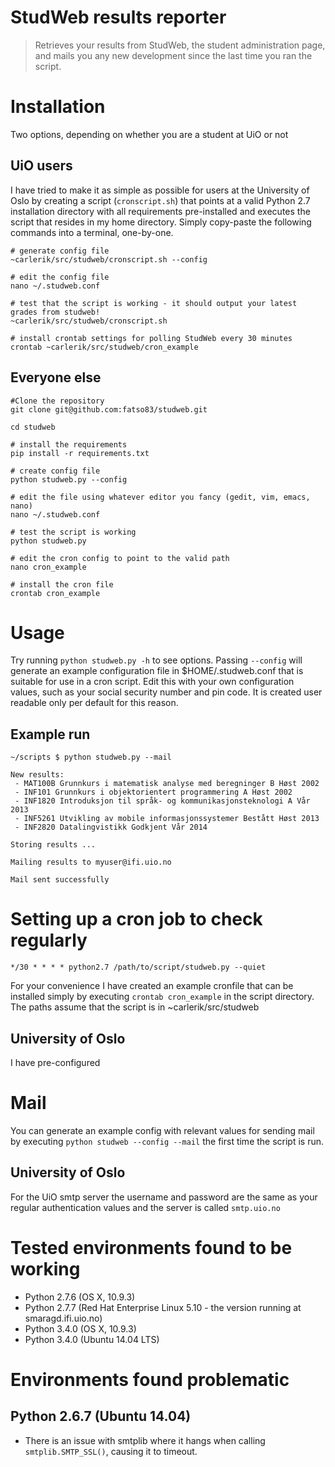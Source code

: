 StudWeb results reporter
========================

> Retrieves your results from StudWeb, the student administration page, and mails you any new development since the last time you ran the script. 

# Installation
Two options, depending on whether you are a student at UiO or not

## UiO users
I have tried to make it as simple as possible for users at the University of Oslo by creating a script (`cronscript.sh`) that points at a valid Python 2.7 installation directory with all requirements pre-installed and executes the script that resides in my home directory. Simply copy-paste the following commands into a terminal, one-by-one.

    # generate config file 
    ~carlerik/src/studweb/cronscript.sh --config
    
    # edit the config file
    nano ~/.studweb.conf
    
    # test that the script is working - it should output your latest grades from studweb!
    ~carlerik/src/studweb/cronscript.sh

    # install crontab settings for polling StudWeb every 30 minutes
    crontab ~carlerik/src/studweb/cron_example

## Everyone else

    #Clone the repository 
    git clone git@github.com:fatso83/studweb.git

    cd studweb
    
    # install the requirements
    pip install -r requirements.txt
    
    # create config file
    python studweb.py --config 
    
    # edit the file using whatever editor you fancy (gedit, vim, emacs, nano)
    nano ~/.studweb.conf

    # test the script is working
    python studweb.py
    
    # edit the cron config to point to the valid path
    nano cron_example
    
    # install the cron file
    crontab cron_example
        
# Usage
Try running `python studweb.py -h` to see options. Passing `--config` will generate an example configuration file in $HOME/.studweb.conf that is suitable for use in a cron script. Edit this with your own configuration values, such as your social security number and pin code. It is created user readable only per default for this reason.

## Example run

    ~/scripts $ python studweb.py --mail

    New results:
     - MAT100B Grunnkurs i matematisk analyse med beregninger B Høst 2002
     - INF101 Grunnkurs i objektorientert programmering A Høst 2002
     - INF1820 Introduksjon til språk- og kommunikasjonsteknologi A Vår 2013
     - INF5261 Utvikling av mobile informasjonssystemer Bestått Høst 2013
     - INF2820 Datalingvistikk Godkjent Vår 2014

    Storing results ...

    Mailing results to myuser@ifi.uio.no

    Mail sent successfully

# Setting up a cron job to check regularly
    
    */30 * * * * python2.7 /path/to/script/studweb.py --quiet
    
For your convenience I have created an example cronfile that can be installed simply by executing `crontab cron_example` in the script directory. The paths assume that the script is in ~carlerik/src/studweb

## University of Oslo
I have pre-configured 

# Mail
You can generate an example config with relevant values for sending mail by executing `python studweb --config --mail` the first time the script is run. 

## University of Oslo
For the UiO smtp server the username and password are the same as your regular authentication values and the server is called `smtp.uio.no`


# Tested environments found to be working
- Python 2.7.6 (OS X, 10.9.3)
- Python 2.7.7 (Red Hat Enterprise Linux 5.10 - the version running at smaragd.ifi.uio.no)
- Python 3.4.0 (OS X, 10.9.3)
- Python 3.4.0 (Ubuntu 14.04 LTS)

# Environments found problematic

## Python 2.6.7 (Ubuntu 14.04)
- There is an issue with smtplib where it hangs when calling `smtplib.SMTP_SSL()`, causing it to timeout.
